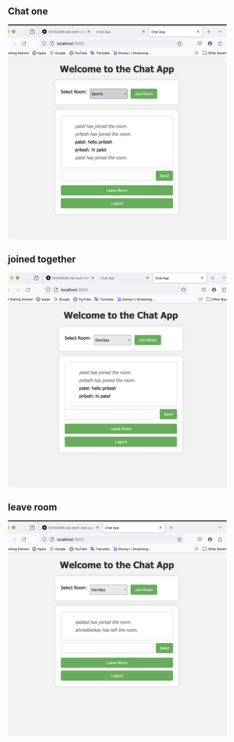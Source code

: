  ## Chat one 
![](chat_one.png)


 ## joined together 
![](joined_together.png)


 ## leave room
![](leave_room.png)


